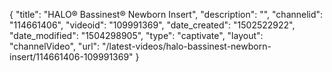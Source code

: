 {
    "title": "HALO&reg; Bassinest&reg; Newborn Insert",
    "description": "",
    "channelid": "114661406",
    "videoid": "109991369",
    "date_created": "1502522922",
    "date_modified": "1504298905",
    "type": "captivate",
    "layout": "channelVideo",
    "url": "\/latest-videos\/halo-bassinest-newborn-insert\/114661406-109991369"
}